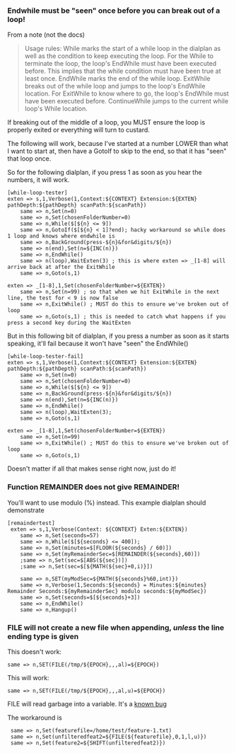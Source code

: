 ### Endwhile must be "seen" once before you can break out of a loop!

From a note (not the docs)

> Usage rules:
> While marks the start of a while loop in the dialplan as well as the condition to keep executing the loop. For the While to terminate the loop, the loop's EndWhile must have been executed before. This implies that the while condition must have been true at least once.
> EndWhile marks the end of the while loop.
> ExitWhile breaks out of the while loop and jumps to the loop's EndWhile location. For ExitWhile to know where to go, the loop's EndWhile must have been executed before.
> ContinueWhile jumps to the current while loop's While location.

If breaking out of the middle of a loop, you MUST ensure the loop is properly exited or everything will turn to custard.

The following will work, because I've started at a number LOWER than what I want to start at, then have a GotoIf to skip to the end, so that it has "seen" that loop once.

So for the following dialplan, if you press 1 as soon as you hear the numbers, it will work.

```
[while-loop-tester]
exten => s,1,Verbose(1,Context:${CONTEXT} Extension:${EXTEN} pathDepth:${pathDepth} scanPath:${scanPath})  
    same => n,Set(n=0)
    same => n,Set(chosenFolderNumber=0)  
    same => n,While($[${n} <= 9])
    same => n,GotoIf($[${n} < 1]?end); hacky workaround so while does 1 loop and knows where endwhile is
    same => n,BackGround(press-${n}&for&digits/${n})
    same => n(end),Set(n=${INC(n)})
    same => n,EndWhile()
    same => n(loop),WaitExten(3) ; this is where exten => _[1-8] will arrive back at after the ExitWhile
    same => n,Goto(s,1)    

exten => _[1-8],1,Set(chosenFolderNumber=${EXTEN})  
    same => n,Set(n=99) ; so that when we hit ExitWhile in the next line, the test for < 9 is now false
    same => n,ExitWhile() ; MUST do this to ensure we've broken out of loop
    same => n,Goto(s,1) ; this is needed to catch what happens if you press a second key during the WaitExten
```

But in this following bit of dialplan, if you press a number as soon as it starts speaking, it'll fail because it won't have "seen" the EndWhile()

```
[while-loop-tester-fail]
exten => s,1,Verbose(1,Context:${CONTEXT} Extension:${EXTEN} pathDepth:${pathDepth} scanPath:${scanPath})  
    same => n,Set(n=0)
    same => n,Set(chosenFolderNumber=0)  
    same => n,While($[${n} <= 9])
    same => n,BackGround(press-${n}&for&digits/${n})
    same => n(end),Set(n=${INC(n)})
    same => n,EndWhile()
    same => n(loop),WaitExten(3);
    same => n,Goto(s,1)    

exten => _[1-8],1,Set(chosenFolderNumber=${EXTEN})  
    same => n,Set(n=99)
    same => n,ExitWhile() ; MUST do this to ensure we've broken out of loop
    same => n,Goto(s,1) 
```

Doesn't matter if all that makes sense right now, just do it!

### Function REMAINDER does not give REMAINDER!

You'll want to use modulo (%) instead. This example dialplan should demonstrate

```
[remaindertest]
 exten => s,1,Verbose(Context: ${CONTEXT} Exten:${EXTEN}) 
    same => n,Set(seconds=57)
    same => n,While($[${seconds} <= 400]);
    same => n,Set(minutes=$[FLOOR(${seconds} / 60)])
    same => n,Set(myRemainderSec=$[REMAINDER(${seconds},60)])
    ;same => n,Set(sec=$[ABS(${sec})])
    ;same => n,Set(sec=$[${MATH(${sec}+0,i)}])
    
    same => n,SET(myModSec=${MATH(${seconds}%60,int)})  
    same => n,Verbose(1,Seconds:${seconds} = Minutes:${minutes} Remainder Seconds:${myRemainderSec} modulo seconds:${myModSec})
    same => n,Set(seconds=$[${seconds}+3])
    same => n,EndWhile()
    same => n,Hangup()   
```

### FILE will not create a new file when appending, *unless* the line ending type is given

This doesn't work:

    same => n,SET(FILE(/tmp/${EPOCH},,,al)=${EPOCH})
    
This will work:

    same => n,SET(FILE(/tmp/${EPOCH},,,al,u)=${EPOCH})
    
FILE will read garbage into a variable. It's a [known bug](https://issues.asterisk.org/jira/browse/ASTERISK-26481)

The workaround is 

     same => n,Set(featurefile=/home/test/feature-1.txt)
     same => n,Set(unfilteredfeat2=${FILE(${featurefile},0,1,l,u)})
     same => n,Set(feature2=${SHIFT(unfilteredfeat2)})


